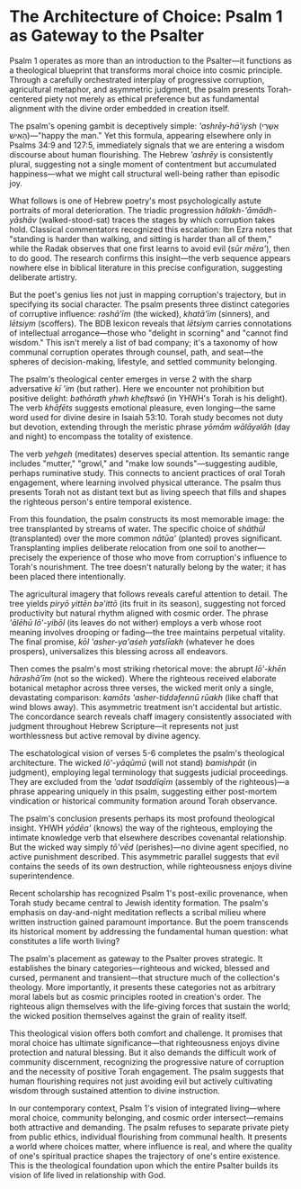 # The Architecture of Choice: Psalm 1 as Gateway to the Psalter

Psalm 1 operates as more than an introduction to the Psalter—it functions as a theological blueprint that transforms moral choice into cosmic principle. Through a carefully orchestrated interplay of progressive corruption, agricultural metaphor, and asymmetric judgment, the psalm presents Torah-centered piety not merely as ethical preference but as fundamental alignment with the divine order embedded in creation itself.

The psalm's opening gambit is deceptively simple: *'ashrēy-hā'iysh* (אַשְׁרֵי הָאִישׁ)—"happy the man." Yet this formula, appearing elsewhere only in Psalms 34:9 and 127:5, immediately signals that we are entering a wisdom discourse about human flourishing. The Hebrew *'ashrēy* is consistently plural, suggesting not a single moment of contentment but accumulated happiness—what we might call structural well-being rather than episodic joy.

What follows is one of Hebrew poetry's most psychologically astute portraits of moral deterioration. The triadic progression *hālakh-'āmādh-yāshāv* (walked-stood-sat) traces the stages by which corruption takes hold. Classical commentators recognized this escalation: Ibn Ezra notes that "standing is harder than walking, and sitting is harder than all of them," while the Radak observes that one first learns to avoid evil (*sūr mēra'*), then to do good. The research confirms this insight—the verb sequence appears nowhere else in biblical literature in this precise configuration, suggesting deliberate artistry.

But the poet's genius lies not just in mapping corruption's trajectory, but in specifying its social character. The psalm presents three distinct categories of corruptive influence: *rəshā'īm* (the wicked), *khatā'īm* (sinners), and *lētsiym* (scoffers). The BDB lexicon reveals that *lētsiym* carries connotations of intellectual arrogance—those who "delight in scorning" and "cannot find wisdom." This isn't merely a list of bad company; it's a taxonomy of how communal corruption operates through counsel, path, and seat—the spheres of decision-making, lifestyle, and settled community belonging.

The psalm's theological center emerges in verse 2 with the sharp adversative *kī 'im* (but rather). Here we encounter not prohibition but positive delight: *bəthōrath yhwh kheftswō* (in YHWH's Torah is his delight). The verb *khāfēts* suggests emotional pleasure, even longing—the same word used for divine desire in Isaiah 53:10. Torah study becomes not duty but devotion, extending through the meristic phrase *yōmām wālāyəlāh* (day and night) to encompass the totality of existence.

The verb *yehgeh* (meditates) deserves special attention. Its semantic range includes "mutter," "growl," and "make low sounds"—suggesting audible, perhaps ruminative study. This connects to ancient practices of oral Torah engagement, where learning involved physical utterance. The psalm thus presents Torah not as distant text but as living speech that fills and shapes the righteous person's entire temporal existence.

From this foundation, the psalm constructs its most memorable image: the tree transplanted by streams of water. The specific choice of *shāthūl* (transplanted) over the more common *nātūa'* (planted) proves significant. Transplanting implies deliberate relocation from one soil to another—precisely the experience of those who move from corruption's influence to Torah's nourishment. The tree doesn't naturally belong by the water; it has been placed there intentionally.

The agricultural imagery that follows reveals careful attention to detail. The tree yields *piryō yittēn bə'ittō* (its fruit in its season), suggesting not forced productivity but natural rhythm aligned with cosmic order. The phrase *'ālēhū lō'-yibōl* (its leaves do not wither) employs a verb whose root meaning involves drooping or fading—the tree maintains perpetual vitality. The final promise, *kōl 'asher-ya'aśeh yatslīakh* (whatever he does prospers), universalizes this blessing across all endeavors.

Then comes the psalm's most striking rhetorical move: the abrupt *lō'-khēn hārəshā'īm* (not so the wicked). Where the righteous received elaborate botanical metaphor across three verses, the wicked merit only a single, devastating comparison: *kamōts 'asher-tiddəfennū rūakh* (like chaff that wind blows away). This asymmetric treatment isn't accidental but artistic. The concordance search reveals chaff imagery consistently associated with judgment throughout Hebrew Scripture—it represents not just worthlessness but active removal by divine agency.

The eschatological vision of verses 5-6 completes the psalm's theological architecture. The wicked *lō'-yāqūmū* (will not stand) *bamishpāt* (in judgment), employing legal terminology that suggests judicial proceedings. They are excluded from the *'adat tsaddīqīm* (assembly of the righteous)—a phrase appearing uniquely in this psalm, suggesting either post-mortem vindication or historical community formation around Torah observance.

The psalm's conclusion presents perhaps its most profound theological insight. YHWH *yōdēa'* (knows) the way of the righteous, employing the intimate knowledge verb that elsewhere describes covenantal relationship. But the wicked way simply *tō'vēd* (perishes)—no divine agent specified, no active punishment described. This asymmetric parallel suggests that evil contains the seeds of its own destruction, while righteousness enjoys divine superintendence.

Recent scholarship has recognized Psalm 1's post-exilic provenance, when Torah study became central to Jewish identity formation. The psalm's emphasis on day-and-night meditation reflects a scribal milieu where written instruction gained paramount importance. But the poem transcends its historical moment by addressing the fundamental human question: what constitutes a life worth living?

The psalm's placement as gateway to the Psalter proves strategic. It establishes the binary categories—righteous and wicked, blessed and cursed, permanent and transient—that structure much of the collection's theology. More importantly, it presents these categories not as arbitrary moral labels but as cosmic principles rooted in creation's order. The righteous align themselves with the life-giving forces that sustain the world; the wicked position themselves against the grain of reality itself.

This theological vision offers both comfort and challenge. It promises that moral choice has ultimate significance—that righteousness enjoys divine protection and natural blessing. But it also demands the difficult work of community discernment, recognizing the progressive nature of corruption and the necessity of positive Torah engagement. The psalm suggests that human flourishing requires not just avoiding evil but actively cultivating wisdom through sustained attention to divine instruction.

In our contemporary context, Psalm 1's vision of integrated living—where moral choice, community belonging, and cosmic order intersect—remains both attractive and demanding. The psalm refuses to separate private piety from public ethics, individual flourishing from communal health. It presents a world where choices matter, where influence is real, and where the quality of one's spiritual practice shapes the trajectory of one's entire existence. This is the theological foundation upon which the entire Psalter builds its vision of life lived in relationship with God.